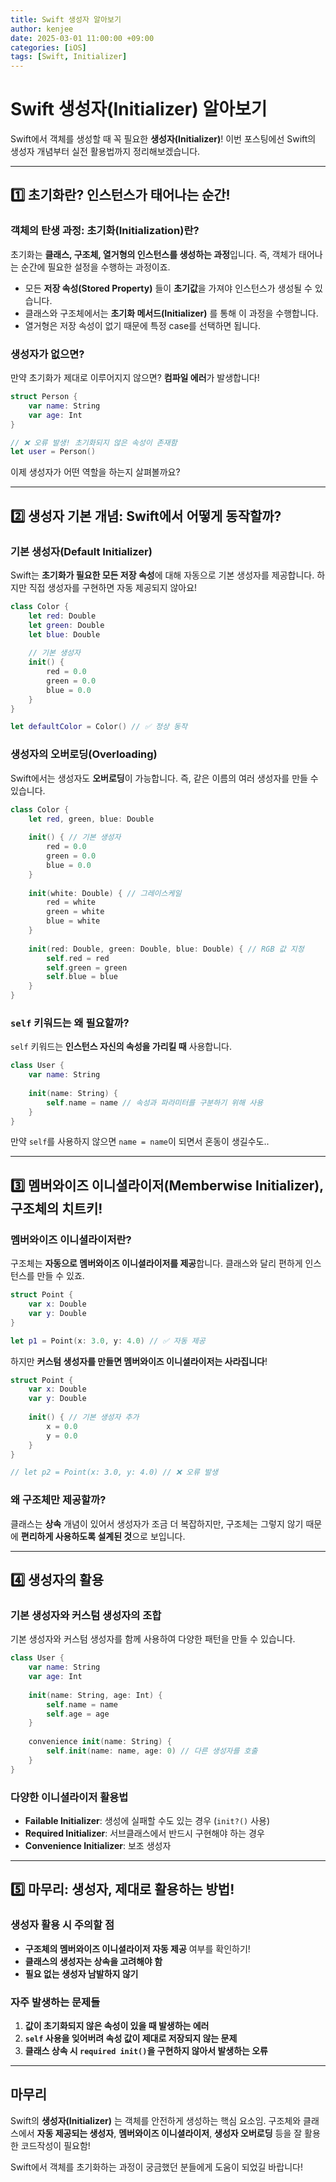 ```yaml
---
title: Swift 생성자 알아보기
author: kenjee
date: 2025-03-01 11:00:00 +09:00
categories: [iOS]
tags: [Swift, Initializer]
---
```


# Swift 생성자(Initializer) 알아보기

Swift에서 객체를 생성할 때 꼭 필요한 **생성자(Initializer)**! 이번 포스팅에선 Swift의 생성자 개념부터 실전 활용법까지 정리해보겠습니다.

---

## 1️⃣ 초기화란? 인스턴스가 태어나는 순간!

### 객체의 탄생 과정: 초기화(Initialization)란?
초기화는 **클래스, 구조체, 열거형의 인스턴스를 생성하는 과정**입니다. 즉, 객체가 태어나는 순간에 필요한 설정을 수행하는 과정이죠.

- 모든 **저장 속성(Stored Property)** 들이 **초기값**을 가져야 인스턴스가 생성될 수 있습니다.
- 클래스와 구조체에서는 **초기화 메서드(Initializer)** 를 통해 이 과정을 수행합니다.
- 열거형은 저장 속성이 없기 때문에 특정 case를 선택하면 됩니다.

### 생성자가 없으면?
만약 초기화가 제대로 이루어지지 않으면? **컴파일 에러**가 발생합니다!

```swift
struct Person {
    var name: String
    var age: Int
}

// ❌ 오류 발생! 초기화되지 않은 속성이 존재함
let user = Person()
```

이제 생성자가 어떤 역할을 하는지 살펴볼까요?

---

## 2️⃣ 생성자 기본 개념: Swift에서 어떻게 동작할까?

### 기본 생성자(Default Initializer)
Swift는 **초기화가 필요한 모든 저장 속성**에 대해 자동으로 기본 생성자를 제공합니다. 하지만 직접 생성자를 구현하면 자동 제공되지 않아요!

```swift
class Color {
    let red: Double
    let green: Double
    let blue: Double
    
    // 기본 생성자
    init() {
        red = 0.0
        green = 0.0
        blue = 0.0
    }
}

let defaultColor = Color() // ✅ 정상 동작
```

### 생성자의 오버로딩(Overloading)
Swift에서는 생성자도 **오버로딩**이 가능합니다. 즉, 같은 이름의 여러 생성자를 만들 수 있습니다.

```swift
class Color {
    let red, green, blue: Double
    
    init() { // 기본 생성자
        red = 0.0
        green = 0.0
        blue = 0.0
    }
    
    init(white: Double) { // 그레이스케일
        red = white
        green = white
        blue = white
    }
    
    init(red: Double, green: Double, blue: Double) { // RGB 값 지정
        self.red = red
        self.green = green
        self.blue = blue
    }
}
```

### `self` 키워드는 왜 필요할까?
`self` 키워드는 **인스턴스 자신의 속성을 가리킬 때** 사용합니다.

```swift
class User {
    var name: String
    
    init(name: String) {
        self.name = name // 속성과 파라미터를 구분하기 위해 사용
    }
}
```

만약 `self`를 사용하지 않으면 `name = name`이 되면서 혼동이 생길수도..

---

## 3️⃣ 멤버와이즈 이니셜라이저(Memberwise Initializer), 구조체의 치트키!

### 멤버와이즈 이니셜라이저란?
구조체는 **자동으로 멤버와이즈 이니셜라이저를 제공**합니다. 클래스와 달리 편하게 인스턴스를 만들 수 있죠.

```swift
struct Point {
    var x: Double
    var y: Double
}

let p1 = Point(x: 3.0, y: 4.0) // ✅ 자동 제공
```

하지만 **커스텀 생성자를 만들면 멤버와이즈 이니셜라이저는 사라집니다**!

```swift
struct Point {
    var x: Double
    var y: Double
    
    init() { // 기본 생성자 추가
        x = 0.0
        y = 0.0
    }
}

// let p2 = Point(x: 3.0, y: 4.0) // ❌ 오류 발생
```

### 왜 구조체만 제공할까?
클래스는 **상속** 개념이 있어서 생성자가 조금 더 복잡하지만, 구조체는 그렇지 않기 때문에 **편리하게 사용하도록 설계된 것**으로 보입니다.

---

## 4️⃣ 생성자의 활용

### 기본 생성자와 커스텀 생성자의 조합
기본 생성자와 커스텀 생성자를 함께 사용하여 다양한 패턴을 만들 수 있습니다.

```swift
class User {
    var name: String
    var age: Int
    
    init(name: String, age: Int) {
        self.name = name
        self.age = age
    }
    
    convenience init(name: String) {
        self.init(name: name, age: 0) // 다른 생성자를 호출
    }
}
```

### 다양한 이니셜라이저 활용법

- **Failable Initializer**: 생성에 실패할 수도 있는 경우 (`init?()` 사용)
- **Required Initializer**: 서브클래스에서 반드시 구현해야 하는 경우
- **Convenience Initializer**: 보조 생성자

---

## 5️⃣ 마무리: 생성자, 제대로 활용하는 방법!

### 생성자 활용 시 주의할 점
- **구조체의 멤버와이즈 이니셜라이저 자동 제공** 여부를 확인하기!
- **클래스의 생성자는 상속을 고려해야 함**
- **필요 없는 생성자 남발하지 않기**

### 자주 발생하는 문제들
1. **값이 초기화되지 않은 속성이 있을 때 발생하는 에러**
2. **`self` 사용을 잊어버려 속성 값이 제대로 저장되지 않는 문제**
3. **클래스 상속 시 `required init()`을 구현하지 않아서 발생하는 오류**

---

## 마무리

Swift의 **생성자(Initializer)** 는 객체를 안전하게 생성하는 핵심 요소임. 구조체와 클래스에서 **자동 제공되는 생성자**, **멤버와이즈 이니셜라이저**, **생성자 오버로딩** 등을 잘 활용한 코드작성이 필요함!

Swift에서 객체를 초기화하는 과정이 궁금했던 분들에게 도움이 되었길 바랍니다!
